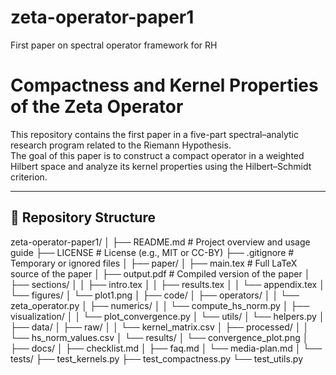 # zeta-operator-paper1
First paper on spectral operator framework for RH
# Compactness and Kernel Properties of the Zeta Operator

This repository contains the first paper in a five-part spectral–analytic research program related to the Riemann Hypothesis.  
The goal of this paper is to construct a compact operator in a weighted Hilbert space and analyze its kernel properties using the Hilbert–Schmidt criterion.

---

## 📁 Repository Structure
zeta-operator-paper1/ │ ├── README.md                # Project overview and usage guide ├── LICENSE                  # License (e.g., MIT or CC-BY) ├── .gitignore               # Temporary or ignored files │ ├── paper/ │   ├── main.tex             # Full LaTeX source of the paper │   ├── output.pdf           # Compiled version of the paper │   ├── sections/ │   │   ├── intro.tex │   │   ├── results.tex │   │   └── appendix.tex │   └── figures/ │       └── plot1.png │ ├── code/ │   ├── operators/ │   │   └── zeta_operator.py │   ├── numerics/ │   │   └── compute_hs_norm.py │   ├── visualization/ │   │   └── plot_convergence.py │   └── utils/ │       └── helpers.py │ ├── data/ │   ├── raw/ │   │   └── kernel_matrix.csv │   ├── processed/ │   │   └── hs_norm_values.csv │   └── results/ │       └── convergence_plot.png │ ├── docs/ │   ├── checklist.md │   ├── faq.md │   └── media-plan.md │ └── tests/ ├── test_kernels.py ├── test_compactness.py └── test_utils.py
